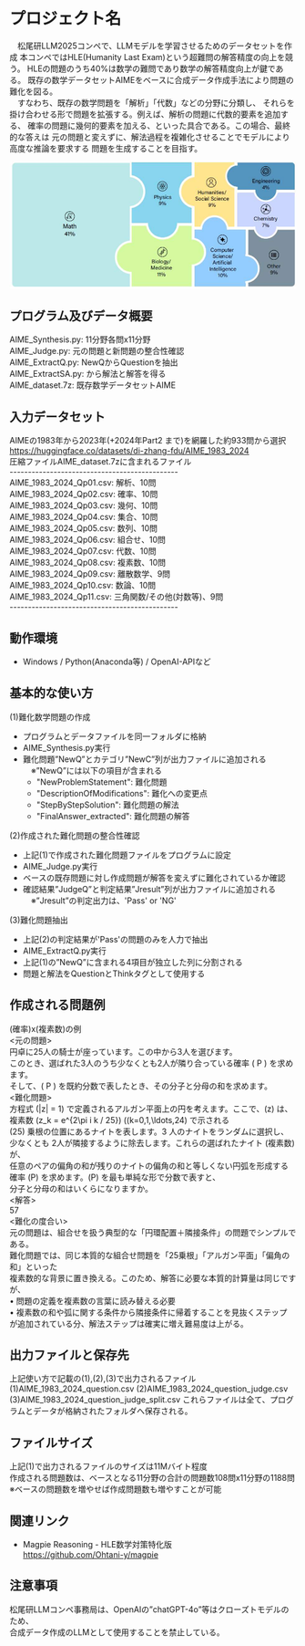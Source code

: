 # プロジェクト名
　松尾研LLM2025コンペで、LLMモデルを学習させるためのデータセットを作成
本コンペではHLE(Humanity Last Exam)という超難問の解答精度の向上を競う。
HLEの問題のうち40%は数学の難問であり数学の解答精度向上が鍵である。
既存の数学データセットAIMEをベースに合成データ作成手法により問題の難化を図る。<br>
　すなわち、既存の数学問題を「解析」「代数」などの分野に分類し、
 それらを掛け合わせる形で問題を拡張する。例えば、解析の問題に代数的要素を追加する、
 確率の問題に幾何的要素を加える、といった具合である。この場合、最終的な答えは
 元の問題と変えずに、解法過程を複雑化させることでモデルにより高度な推論を要求する
 問題を生成することを目指す。

<img src="docs/images/g01.jpg" alt="HLE問題カテゴリ" width="640">

## プログラム及びデータ概要
AIME_Synthesis.py: 11分野各問x11分野<br>
AIME_Judge.py: 元の問題と新問題の整合性確認<br>
AIME_ExtractQ.py: NewQからQuestionを抽出<br>
AIME_ExtractSA.py: <Question>から解法と解答を得る<br>
AIME_dataset.7z: 既存数学データセットAIME<br>

## 入力データセット
AIMEの1983年から2023年(+2024年Part2 まで)を網羅した約933問から選択<br>
https://huggingface.co/datasets/di-zhang-fdu/AIME_1983_2024<br>
圧縮ファイルAIME_dataset.7zに含まれるファイル<br>
----------------------------------------------<br>
AIME_1983_2024_Qp01.csv: 解析、10問<br>
AIME_1983_2024_Qp02.csv: 確率、10問<br>
AIME_1983_2024_Qp03.csv: 幾何、10問<br>
AIME_1983_2024_Qp04.csv: 集合、10問<br>
AIME_1983_2024_Qp05.csv: 数列、10問<br>
AIME_1983_2024_Qp06.csv: 組合せ、10問<br>
AIME_1983_2024_Qp07.csv: 代数、10問<br>
AIME_1983_2024_Qp08.csv: 複素数、10問<br>
AIME_1983_2024_Qp09.csv: 離散数学、9問<br>
AIME_1983_2024_Qp10.csv: 数論、10問<br>
AIME_1983_2024_Qp11.csv: 三角関数/その他(対数等)、9問<br>
----------------------------------------------<br>

## 動作環境
- Windows / Python(Anaconda等) / OpenAI-APIなど

## 基本的な使い方
(1)難化数学問題の作成<br>
- プログラムとデータファイルを同一フォルダに格納<br>
- AIME_Synthesis.py実行<br>
- 難化問題”NewQ”とカテゴリ”NewC”列が出力ファイルに追加される<br>
　※”NewQ”には以下の項目が含まれる<br>
  - "NewProblemStatement": 難化問題<br>
  - "DescriptionOfModifications": 難化への変更点<br>
  - "StepByStepSolution": 難化問題の解法<br>
  - "FinalAnswer_extracted": 難化問題の解答<br>

(2)作成された難化問題の整合性確認<br>
- 上記(1)で作成された難化問題ファイルをプログラムに設定<br>
- AIME_Judge.py実行<br>
- ベースの既存問題に対し作成問題が解答を変えずに難化されているか確認<br>
- 確認結果”JudgeQ”と判定結果”Jresult”列が出力ファイルに追加される<br>
　※”Jresult”の判定出力は、'Pass' or 'NG'<br>

(3)難化問題抽出<br>
- 上記(2)の判定結果が'Pass'の問題のみを人力で抽出<br>
- AIME_ExtractQ.py実行<br>
- 上記(1)の”NewQ”に含まれる4項目が独立した列に分割される<br>
- 問題と解法をQuestionとThinkタグとして使用する<br>

## 作成される問題例
(確率)x(複素数)の例<br>
<元の問題><br>
円卓に25人の騎士が座っています。この中から3人を選びます。<br>
このとき、選ばれた3人のうち少なくとも2人が隣り合っている確率 \( P \) を求めます。<br>
そして、\( P \) を既約分数で表したとき、その分子と分母の和を求めます。<br>
<難化問題><br>
方程式 \(|z| = 1\) で定義されるアルガン平面上の円を考えます。ここで、\(z\) は、<br>
複素数 \(z_k = e^{2\pi i k / 25}\) (\(k=0,1,\ldots,24\) で示される<br>
\(25\) 乗根の位置にあるナイトを表します。3 人のナイトをランダムに選択し、<br>
少なくとも 2人が隣接するように除去します。これらの選ばれたナイト (複素数) が、<br>
任意のペアの偏角の和が残りのナイトの偏角の和と等しくない円弧を形成する<br>
確率 \(P\) を求めます。\(P\) を最も単純な形で分数で表すと、<br>
分子と分母の和はいくらになりますか。<br>
<解答><br>
57<br>
<難化の度合い><br>
元の問題は、組合せを扱う典型的な「円環配置＋隣接条件」の問題でシンプルである。<br>
難化問題では、同じ本質的な組合せ問題を「25乗根」「アルガン平面」「偏角の和」といった<br>
複素数的な背景に置き換える。このため、解答に必要な本質的計算量は同じですが、<br>
•	問題の定義を複素数の言葉に読み替える必要<br>
•	複素数の和や弧に関する条件から隣接条件に帰着することを見抜くステップ<br>
が追加されている分、解法ステップは確実に増え難易度は上がる。<br>

## 出力ファイルと保存先
上記使い方で記載の(1),(2),(3)で出力されるファイル<br>
(1)AIME_1983_2024_question.csv
(2)AIME_1983_2024_question_judge.csv
(3)AIME_1983_2024_question_judge_split.csv
これらファイルは全て、プログラムとデータが格納されたフォルダへ保存される。<br>

## ファイルサイズ
上記(1)で出力されるファイルのサイズは11Mバイト程度<br>
作成される問題数は、ベースとなる11分野の合計の問題数108問x11分野の1188問<br>
※ベースの問題数を増やせば作成問題数も増やすことが可能<br>

## 関連リンク
- Magpie Reasoning - HLE数学対策特化版<br>
  https://github.com/Ohtani-y/magpie<br>

## 注意事項
松尾研LLMコンペ事務局は、OpenAIの”chatGPT-4o”等はクローズトモデルのため、<br>
合成データ作成のLLMとして使用することを禁止している。<br>




